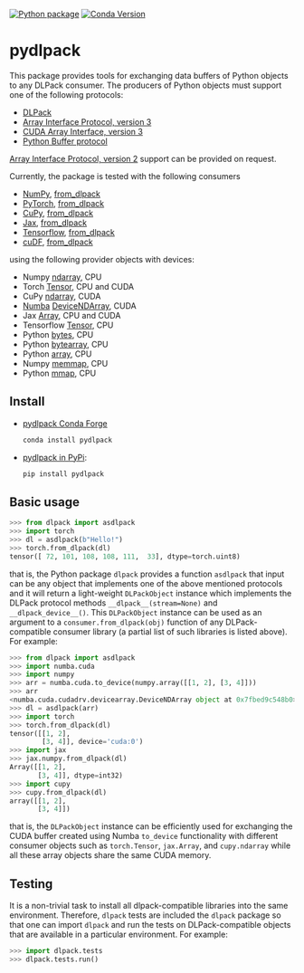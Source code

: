[![Python package](https://github.com/pearu/pydlpack/actions/workflows/python-package.yml/badge.svg)](https://github.com/pearu/pydlpack/actions/workflows/python-package.yml) [![Conda Version](https://img.shields.io/conda/vn/conda-forge/pydlpack.svg)](https://anaconda.org/conda-forge/pydlpack)

pydlpack
========

This package provides tools for exchanging data buffers of Python
objects to any DLPack consumer. The producers of Python objects must
support one of the following protocols:

- [DLPack](https://github.com/dmlc/dlpack/)
- [Array Interface Protocol, version 3](https://numpy.org/doc/stable/reference/arrays.interface.html)
- [CUDA Array Interface, version 3](https://numba.readthedocs.io/en/stable/cuda/cuda_array_interface.html)
- [Python Buffer protocol](https://docs.python.org/3/c-api/buffer.html)

[Array Interface Protocol, version 2](https://numpy.org/doc/stable/reference/arrays.interface.html#differences-with-array-interface-version-2) support can be provided on request.

Currently, the package is tested with the following consumers

- [NumPy](https://numpy.org/), [from_dlpack](https://numpy.org/devdocs/reference/generated/numpy.from_dlpack.html)
- [PyTorch](https://pytorch.org/), [from_dlpack](https://pytorch.org/docs/stable/generated/torch.from_dlpack.html)
- [CuPy](https://cupy.dev/), [from_dlpack](https://docs.cupy.dev/en/stable/reference/generated/cupy.from_dlpack.html)
- [Jax](https://github.com/google/jax), [from_dlpack](https://jax.readthedocs.io/en/latest/_autosummary/jax.dlpack.from_dlpack.html)
- [Tensorflow](https://www.tensorflow.org/), [from_dlpack](https://www.tensorflow.org/api_docs/python/tf/experimental/dlpack/from_dlpack)
- [cuDF](https://github.com/rapidsai/cudf), [from_dlpack](https://docs.rapids.ai/api/cudf/latest/user_guide/api_docs/api/cudf.from_dlpack/)

using the following provider objects with devices:

- Numpy [ndarray](https://numpy.org/doc/stable/reference/generated/numpy.ndarray.html), CPU
- Torch [Tensor](https://pytorch.org/docs/stable/tensors.html), CPU and CUDA
- CuPy [ndarray](https://docs.cupy.dev/en/stable/reference/generated/cupy.ndarray.html), CUDA
- [Numba](https://numba.pydata.org/) [DeviceNDArray](https://numba.readthedocs.io/en/stable/cuda/cuda_array_interface.html#numba.cuda.as_cuda_array), CUDA
- Jax [Array](https://jax.readthedocs.io/en/latest/_autosummary/jax.Array.html), CPU and CUDA
- Tensorflow [Tensor](https://www.tensorflow.org/api_docs/python/tf/Tensor), CPU
- Python [bytes](https://docs.python.org/3/library/stdtypes.html#bytes), CPU
- Python [bytearray](https://docs.python.org/3/library/stdtypes.html#bytearray), CPU
- Python [array](https://docs.python.org/3/library/array.html), CPU
- Numpy [memmap](https://numpy.org/doc/stable/reference/generated/numpy.memmap.html), CPU
- Python [mmap](https://docs.python.org/3/library/mmap.html), CPU

Install
-------

- [pydlpack Conda Forge](https://github.com/conda-forge/pydlpack-feedstock)
  ```sh
  conda install pydlpack
  ```

- [pydlpack in PyPi](https://pypi.org/project/pydlpack/):

  ```sh
  pip install pydlpack
  ```

Basic usage
-----------

```python
>>> from dlpack import asdlpack
>>> import torch
>>> dl = asdlpack(b"Hello!")
>>> torch.from_dlpack(dl)
tensor([ 72, 101, 108, 108, 111,  33], dtype=torch.uint8)
```

that is, the Python package `dlpack` provides a function `asdlpack`
that input can be any object that implements one of the above
mentioned protocols and it will return a light-weight `DLPackObject`
instance which implements the DLPack protocol methods
`__dlpack__(stream=None)` and `__dlpack_device__()`. This
`DLPackObject` instance can be used as an argument to a
`consumer.from_dlpack(obj)` function of any DLPack-compatible consumer
library (a partial list of such libraries is listed above). For
example:

```python
>>> from dlpack import asdlpack
>>> import numba.cuda
>>> import numpy
>>> arr = numba.cuda.to_device(numpy.array([[1, 2], [3, 4]]))
>>> arr
<numba.cuda.cudadrv.devicearray.DeviceNDArray object at 0x7fbed9c548b0>
>>> dl = asdlpack(arr)
>>> import torch
>>> torch.from_dlpack(dl)
tensor([[1, 2],
        [3, 4]], device='cuda:0')
>>> import jax
>>> jax.numpy.from_dlpack(dl)
Array([[1, 2],
       [3, 4]], dtype=int32)
>>> import cupy
>>> cupy.from_dlpack(dl)
array([[1, 2],
       [3, 4]])
```

that is, the `DLPackObject` instance can be efficiently used for
exchanging the CUDA buffer created using Numba `to_device`
functionality with different consumer objects such as `torch.Tensor`,
`jax.Array`, and `cupy.ndarray` while all these array objects share the
same CUDA memory.

Testing
-------

It is a non-trivial task to install all dlpack-compatible libraries
into the same environment. Therefore, `dlpack` tests are included the
`dlpack` package so that one can import `dlpack` and run the tests on
DLPack-compatible objects that are available in a particular
environment. For example:

```python
>>> import dlpack.tests
>>> dlpack.tests.run()
```
